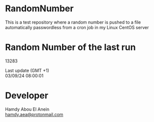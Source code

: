 # RandomNumber    
This is a test repository where a random number is pushed to a file automatically passwordless from a cron job in my Linux CentOS server    
# Random Number of the last run   
13283
      
Last update (GMT +1)    
03/09/24 08:00:01
# Developer    
Hamdy Abou El Anein   
hamdy.aea@protonmail.com
